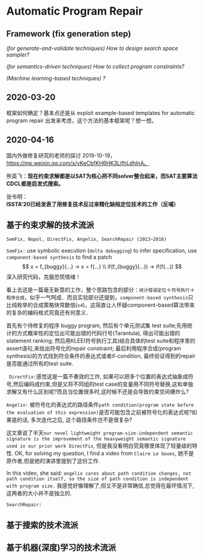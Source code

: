 # Automatic Program Repair

## Framework (fix generation step)

*(for generate-and-validate techniques) How to design search space sampler?*

*(for semantics-driven techniques) How to collect program constraints?*

*(Machine learning-based techniques) ?*

## 2020-03-20

框架如何确定？基本点还是从 exploit example-based templates for automatic program repair 出发来考虑，这个方法的基本框架呢？想一想。

## 2020-04-16

国内外做修复研究的老师的探讨 2019-10-19，https://mp.weixin.qq.com/s/vKeCbfKH6HK3LifhLdhlnA。

熊英飞：**现在约束求解都是以SAT为核心把不同solver整合起来，而SAT主要算法CDCL都是启发式搜索。**

张令明：**ISSTA'20已经发表了用修复技术反过来精化缺陷定位技术的工作（反哺）**

## 基于约束求解的技术流派

`SemFix, Nopol, DirectFix, Angelix, SearchRepair (2013~2016)`

`SemFix:` use symbolic execution (`delta debugging`) to infer specification,  use `component-based synthesis` to find a patch
$$
x = f_{buggy}(...) → x = f(...) \\
if(f_{buggy}(...)) → if(f(...))
$$
深入研究代码，克服恐慌情绪！

看上去这是一篇毫无新意的工作，整个思路包含的部分：`统计错误定位`＋`符号执行`＋`程序合成`，似乎一气呵成．而且实验部分还提到，`component-based synthesis`只比纯枚举的合成策略快常数倍(`x4`)，这简直让人怀疑component-based算法带来的复杂的编码格式究竟还有何意义．

首先有个待修复的程序 buggy program, 然后有个单元测试集 test suite;先用统计的方式概率性的定位出可能出错的代码行号(Tarantula), 得出可能出错的 statement ranking; 然后用KLEE(符号执行工具)结合具体的test suite和程序里的assert语句,来给出符号化的repair constraint; 最后利用程序合成(program synthesis)的方式找到符合条件的表达式或者if-condition, 最终验证得到的repair是否能通过所有的test suite.

` DirectFix:`感觉这是一篇不奏效的工作, 如果可以把多个位置的表达式抽象成符号,然后编码成约束,但是又将不同组的test  case的变量用不同符号替换,这和单独求解又有什么区别呢?而且当位置很多时,这时候不还是会导致约束空间爆炸么?

`Angelix:` 被符号化的表达式的路径条件`path condition(program state before the evaluation of this expression)`是否可能包含之前被符号化的表达式呢?如果是的话, 多次迭代之后, 这个路径条件岂不是很复杂?

这文章说了半天`our novel lightweight program-size-independent semantic signature is the improvement of the heavyweight semantic signature used in our prior work DirectFix`, 但是我没看明白究竟哪里体现了轻量级的特性. OK, for solving my question, I find a video from `Claire Le Goues`, 她不是原作者,但是她的演讲里提到了这份工作.

In this video, she said: `angelix cares about path condition changes, not path condition itself, so the size of path condition is independent with program size.` 我感觉好像理解了,但又不是非常确信,总觉得在最坏情况下,这两者的大小并不是独立的.

`SearchRepair:`





## 基于搜索的技术流派

## 基于机器(深度)学习的技术流派